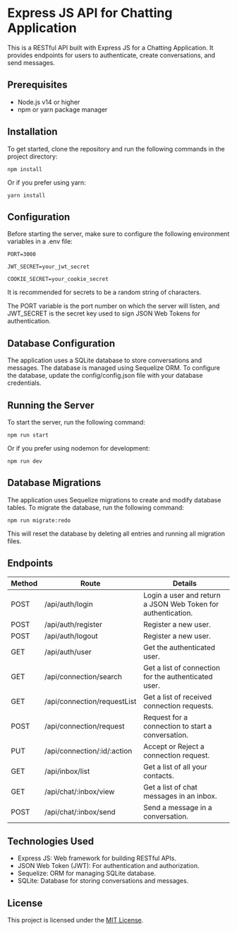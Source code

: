 # Express JS API for Chatting Application
This is a RESTful API built with Express JS for a Chatting Application. It provides endpoints for users to authenticate, create conversations, and send messages.

## Prerequisites
- Node.js v14 or higher
- npm or yarn package manager

## Installation
To get started, clone the repository and run the following commands in the project directory:

```npm install```

Or if you prefer using yarn:

```yarn install```

## Configuration
Before starting the server, make sure to configure the following environment variables in a .env file:



```PORT=3000```

```JWT_SECRET=your_jwt_secret```

```COOKIE_SECRET=your_cookie_secret```

It is recommended for secrets to be a random string of characters.

The PORT variable is the port number on which the server will listen, and JWT_SECRET is the secret key used to sign JSON Web Tokens for authentication.

## Database Configuration
The application uses a SQLite database to store conversations and messages. The database is managed using Sequelize ORM. To configure the database, update the config/config.json file with your database credentials.

## Running the Server
To start the server, run the following command:

```npm run start```

Or if you prefer using nodemon for development:

```npm run dev```

## Database Migrations
The application uses Sequelize migrations to create and modify database tables. To migrate the database, run the following command:

```npm run migrate:redo```

This will reset the database by deleting all entries and running all migration files.

## Endpoints
| Method  | Route             | Details        |
| --------| ------------------| ---------------|
POST      | /api/auth/login   | Login a user and return a JSON Web Token for authentication.
POST      | /api/auth/register| Register a new user.
POST      | /api/auth/logout  | Register a new user.
GET       | /api/auth/user    | Get the authenticated user.
GET       | /api/connection/search| Get a list of connection for the authenticated user.
GET       | /api/connection/requestList| Get a list of received connection requests.
POST      | /api/connection/request| Request for a connection to start a conversation.
PUT       | /api/connection/:id/:action| Accept or Reject a connection request.
GET       | /api/inbox/list  | Get a list of all your contacts.
GET       | /api/chat/:inbox/view | Get a list of chat messages in an inbox.
POST      | /api/chat/:inbox/send  | Send a message in a conversation.

## Technologies Used
- Express JS: Web framework for building RESTful APIs.
- JSON Web Token (JWT): For authentication and authorization.
- Sequelize: ORM for managing SQLite database.
- SQLite: Database for storing conversations and messages.

## License
This project is licensed under the [MIT License](https://opensource.org/license/mit/).